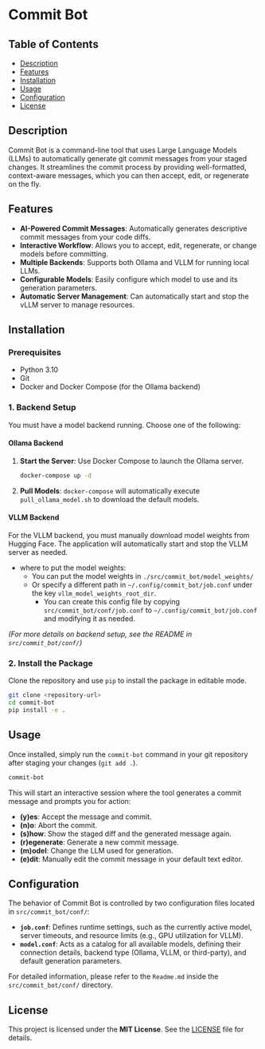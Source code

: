 # Commit Bot

<!-- Badges will go here -->

## Table of Contents

- [Description](#description)
- [Features](#features)
- [Installation](#installation)
- [Usage](#usage)
- [Configuration](#configuration)
- [License](#license)

## Description

Commit Bot is a command-line tool that uses Large Language Models (LLMs) to automatically generate git commit messages from your staged changes. It streamlines the commit process by providing well-formatted, context-aware messages, which you can then accept, edit, or regenerate on the fly.

## Features

- **AI-Powered Commit Messages**: Automatically generates descriptive commit messages from your code diffs.
- **Interactive Workflow**: Allows you to accept, edit, regenerate, or change models before committing.
- **Multiple Backends**: Supports both Ollama and VLLM for running local LLMs.
- **Configurable Models**: Easily configure which model to use and its generation parameters.
- **Automatic Server Management**: Can automatically start and stop the vLLM server to manage resources.

## Installation

### Prerequisites

- Python 3.10
- Git
- Docker and Docker Compose (for the Ollama backend)

### 1. Backend Setup

You must have a model backend running. Choose one of the following:

#### Ollama Backend

1.  **Start the Server**: Use Docker Compose to launch the Ollama server.
    ```bash
    docker-compose up -d
    ```
2.  **Pull Models**: `docker-compose` will automatically execute `pull_ollama_model.sh` to download the default models.

#### VLLM Backend

For the VLLM backend, you must manually download model weights from Hugging Face. The application will automatically start and stop the VLLM server as needed.
- where to put the model weights:
    - You can put the model weights in `./src/commit_bot/model_weights/`
    - Or specify a different path in `~/.config/commit_bot/job.conf` under the key `vllm_model_weights_root_dir`.
        - You can create this config file by copying `src/commit_bot/conf/job.conf` to `~/.config/commit_bot/job.conf` and modifying it as needed.

_(For more details on backend setup, see the README in `src/commit_bot/conf/`)_

### 2. Install the Package

Clone the repository and use `pip` to install the package in editable mode.

```bash
git clone <repository-url>
cd commit-bot
pip install -e .
```

## Usage

Once installed, simply run the `commit-bot` command in your git repository after staging your changes (`git add .`).

```bash
commit-bot
```

This will start an interactive session where the tool generates a commit message and prompts you for action:

- **(y)es**: Accept the message and commit.
- **(n)o**: Abort the commit.
- **(s)how**: Show the staged diff and the generated message again.
- **(r)egenerate**: Generate a new commit message.
- **(m)odel**: Change the LLM used for generation.
- **(e)dit**: Manually edit the commit message in your default text editor.

## Configuration

The behavior of Commit Bot is controlled by two configuration files located in `src/commit_bot/conf/`:

- **`job.conf`**: Defines runtime settings, such as the currently active model, server timeouts, and resource limits (e.g., GPU utilization for VLLM).
- **`model.conf`**: Acts as a catalog for all available models, defining their connection details, backend type (Ollama, VLLM, or third-party), and default generation parameters.

For detailed information, please refer to the `Readme.md` inside the `src/commit_bot/conf/` directory.

## License

This project is licensed under the **MIT License**. See the [LICENSE](./LICENSE) file for details.
